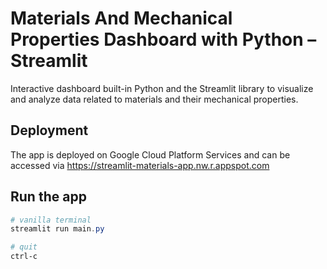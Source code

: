 
# Materials And Mechanical Properties Dashboard with Python – Streamlit

Interactive dashboard built-in Python and the Streamlit library to visualize and analyze data related to materials and their mechanical properties.

## Deployment

The app is deployed on Google Cloud Platform Services and can be accessed via
https://streamlit-materials-app.nw.r.appspot.com

## Run the app
```Powershell
# vanilla terminal
streamlit run main.py

# quit
ctrl-c

